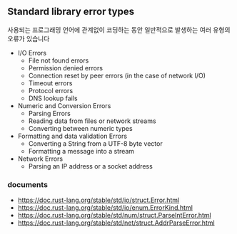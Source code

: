 
## Standard library error types

사용되는 프로그래밍 언어에 관계없이 코딩하는 동안 일반적으로 발생하는 여러 유형의 오류가 있습니다

- I/O Errors
  - File not found errors
  - Permission denied errors
  - Connection reset by peer errors (in the case of network I/O)
  - Timeout errors
  - Protocol errors
  - DNS lookup fails
- Numeric and Conversion Errors
  - Parsing Errors
  - Reading data from files or network streams
  - Converting between numeric types
- Formatting and data validation Errors
  - Converting a String from a UTF-8 byte vector
  - Formatting a message into a stream
- Network Errors
  - Parsing an IP address or a socket address


### documents

- https://doc.rust-lang.org/stable/std/io/struct.Error.html
- https://doc.rust-lang.org/stable/std/io/enum.ErrorKind.html
- https://doc.rust-lang.org/stable/std/num/struct.ParseIntError.html
- https://doc.rust-lang.org/stable/std/net/struct.AddrParseError.html